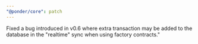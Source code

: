 ```yaml
---
"@ponder/core": patch
---
```


Fixed a bug introduced in v0.6 where extra transaction may be added to the database in the "realtime" sync when using factory contracts."
